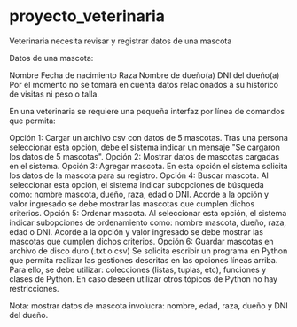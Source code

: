 # proyecto_veterinaria
Veterinaria necesita revisar y registrar datos de una mascota

Datos de una mascota:

Nombre
Fecha de nacimiento
Raza
Nombre de dueño(a)
DNI del dueño(a)
Por el momento no se tomará en cuenta datos relacionados a su histórico de visitas ni peso o talla.

En una veterinaria se requiere una pequeña interfaz por línea de comandos que permita:

Opción 1: Cargar un archivo csv con datos de 5 mascotas. Tras una persona seleccionar esta opción, debe el sistema indicar un mensaje "Se cargaron los datos de 5 mascotas".
Opción 2: Mostrar datos de mascotas cargadas en el sistema.
Opción 3: Agregar mascota. En esta opción el sistema solicita los datos de la mascota para su registro.
Opción 4: Buscar mascota. Al seleccionar esta opción, el sistema indicar subopciones de búsqueda como: nombre mascota, dueño, raza, edad o DNI. Acorde a la opción y valor ingresado se debe mostrar las mascotas que cumplen dichos criterios.
Opción 5: Ordenar mascota. Al seleccionar esta opción, el sistema indicar subopciones de ordenamiento como: nombre mascota, dueño, raza, edad o DNI. Acorde a la opción y valor ingresado se debe mostrar las mascotas que cumplen dichos criterios.
Opción 6: Guardar mascotas en archivo de disco duro (.txt o csv)
Se solicita escribir un programa en Python que permita realizar las gestiones descritas en las opciones líneas arriba. Para ello, se debe utilizar: colecciones (listas, tuplas, etc), funciones y clases de Python. En caso deseen utilizar otros tópicos de Python no hay restricciones.

Nota: mostrar datos de mascota involucra: nombre, edad, raza, dueño y DNI del dueño.
